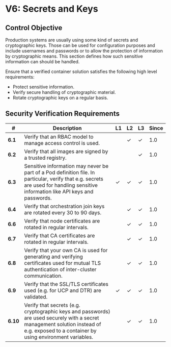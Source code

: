 # V6: Secrets and Keys

## Control Objective

Production systems are usually using some kind of secrets and cryptographic keys. Those can be used for configuration purposes and include usernames and passwords or to allow the protection of information by cryptographic means. This section defines how such sensitive information can should be handled.

Ensure that a verified container solution satisfies the following high level requirements:

* Protect sensitive information.
* Verify secure handling of cryptographic material.
* Rotate cryptographic keys on a regular basis.

## Security Verification Requirements

| # | Description | L1 | L2 | L3 | Since |
| --- | --- | --- | --- | -- | -- |
| **6.1** | Verify that an RBAC model to manage access control is used. |  | ✓ | ✓ | 1.0 |
| **6.2** | Verify that all images are signed by a trusted registry. |  |  | ✓ | 1.0 |
| **6.3** | Sensitive information may never be part of a Pod definition file. In particular, verify that e.g. secrets are used for handling sensitive information like API keys and passwords.  | ✓ | ✓ | ✓ | 1.0 |
| **6.4** | Verify that orchestration join keys are rotated every 30 to 90 days. |  | ✓ | ✓ | 1.0 |
| **6.6** | Verify that node certificates are rotated in regular intervals. |  | ✓ | ✓ | 1.0 |
| **6.7** | Verify that CA certificates are rotated in regular intervals. |  | ✓ | ✓ | 1.0 |
| **6.8** | Verify that your own CA is used for generating and verifying certificates used for mutual TLS authentication of inter-cluster communication. |  | ✓ | ✓ | 1.0 |
| **6.9** | Verify that the SSL/TLS certificates used (e.g. for UCP and DTR) are validated. | ✓ | ✓ | ✓ | 1.0 |
| **6.10** | Verify that secrets (e.g. cryptographic keys and passwords) are used securely with a secret management solution instead of e.g. exposed to a container by using environment variables. |  | ✓ | ✓ | 1.0 |
